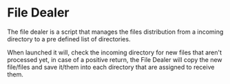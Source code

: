 # File Dealer

The file dealer is a script that manages the files distribution from a incoming directory to a pre defined list of directories.

When launched it will, check the incoming directory for new files that aren't processed yet, in case of a positive return, the File Dealer will copy the new file/files and save it/them into each directory that are assigned to receive them.
